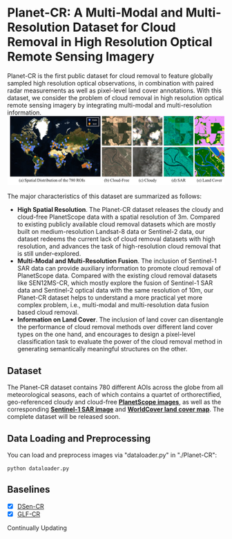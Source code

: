 # Planet-CR: A Multi-Modal and Multi-Resolution Dataset for Cloud Removal in High Resolution Optical Remote Sensing Imagery

Planet-CR is the first public dataset for cloud removal to feature globally sampled high resolution optical observations, in combination with paired radar measurements as well as pixel-level land cover annotations. With this dataset, we consider the problem of cloud removal in high resolution optical remote sensing imagery by integrating multi-modal and multi-resolution information. 
![dataset](./figs/dataset.png)



The major characteristics of this dataset are summarized as follows:

- **High Spatial Resolution**. The Planet-CR dataset releases the cloudy and cloud-free PlanetScope data with a spatial resolution of 3m. Compared to existing publicly available cloud removal datasets which are mostly built on medium-resolution Landsat-8 data or Sentinel-2 data, our dataset redeems the current lack of cloud removal datasets with high resolution, and advances the task of high-resolution cloud removal that is still under-explored.
- **Multi-Modal and Multi-Resolution Fusion**. The inclusion of Sentinel-1 SAR data can provide auxiliary information to promote cloud removal of PlanetScope data. Compared with the existing cloud removal datasets like SEN12MS-CR, which mostly explore the fusion of Sentinel-1 SAR data and Sentinel-2 optical data with the same resolution of 10m, our Planet-CR dataset helps to understand a more practical yet more complex problem, i.e., multi-modal and multi-resolution data fusion based cloud removal.  
- **Information on Land Cover**. The inclusion of land cover can disentangle the performance of cloud removal methods over different land cover types on the one hand, and encourages to design a pixel-level classification task to evaluate the power of the cloud removal method in generating semantically meaningful structures on the other.



## Dataset

The Planet-CR dataset contains 780 different AOIs across the globe from all meteorological seasons, each of which contains a quartet of orthorectified, geo-referenced cloudy and cloud-free  [**PlanetScope images**](https://developers.planet.com/docs/apis/data/), as well as the corresponding  [**Sentinel-1 SAR image**](https://sentinels.copernicus.eu/web/sentinel/missions/sentinel-1) and  [**WorldCover land cover map**](https://worldcover2020.esa.int/). The complete dataset will be released soon.

## Data Loading and Preprocessing

You can load and preprocess images via "dataloader.py" in "./Planet-CR":

```
python dataloader.py
```

## Baselines

- [x] [DSen-CR](https://www.sciencedirect.com/science/article/pii/S0924271620301398)
- [x] [GLF-CR](https://www.sciencedirect.com/science/article/pii/S0924271622002064)

Continually Updating

